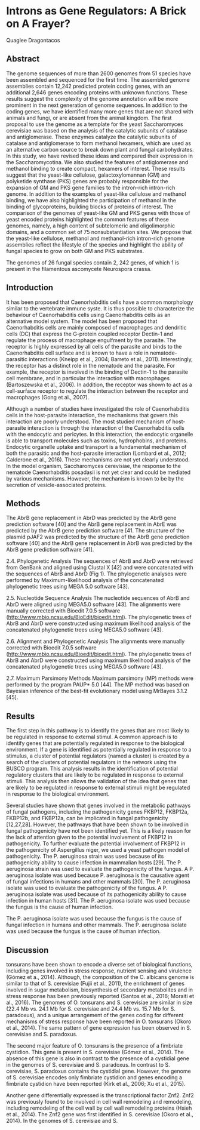 # Introns as Gene Regulators: A Brick on A Frayer?
Quaglee Dragontacos


## Abstract
The genome sequences of more than 2600 genomes from 51 species have been assembled and sequenced for the first time. The assembled genome assemblies contain 12,242 predicted protein coding genes, with an additional 2,646 genes encoding proteins with unknown functions. These results suggest the complexity of the genome annotation will be more prominent in the next generation of genome sequences. In addition to the coding genes, we have identified many more genes that are not shared with animals and fungi, or are absent from the animal kingdom. The first proposal to use the genome as a template for the yeast Saccharomyces cerevisiae was based on the analysis of the catalytic subunits of catalase and antiglomerase. These enzymes catalyze the catalytic subunits of catalase and antiglomerase to form methanol hexamers, which are used as an alternative carbon source to break down plant and fungal carbohydrates. In this study, we have revised these ideas and compared their expression in the Saccharomycotina. We also studied the features of antiglomerase and methanol binding to create compact, hexamers of interest. These results suggest that the yeast-like cellulose, galactoxylomannan (GM) and polyketide synthase (PKS) genes are probably responsible for the expansion of GM and PKS gene families to the intron-rich intron-rich genome. In addition to the examples of yeast-like cellulose and methanol binding, we have also highlighted the participation of methanol in the binding of glycoproteins, building blocks of proteins of interest. The comparison of the genomes of yeast-like GM and PKS genes with those of yeast encoded proteins highlighted the common features of these genomes, namely, a high content of subtelomeric and oligolimorphic domains, and a common set of 75 nonsubstantiation sites. We propose that the yeast-like cellulose, methanol and methanol-rich intron-rich genome assemblies reflect the lifestyle of the species and highlight the ability of fungal species to grow on both GM and PKS substrates.

The genomes of 26 fungal species contain 2, 242 genes, of which 1 is present in the filamentous ascomycete Neurospora crassa.


## Introduction
It has been proposed that Caenorhabditis cells have a common morphology similar to the vertebrate immune syste. It is thus possible to characterize the behaviour of Caenorhabditis cells using Caenorhabditis cells as an alternative model system. The model has been proposed that Caenorhabditis cells are mainly composed of macrophages and dendritic cells (DC) that express the G-protein coupled receptor Dectin-1 and regulate the process of macrophage engulfment by the parasite. The receptor is highly expressed by all cells of the parasite and binds to the Caenorhabditis cell surface and is known to have a role in nematode-parasitic interactions (Kneipp et al., 2004; Barreto et al., 2011). Interestingly, the receptor has a distinct role in the nematode and the parasite. For example, the receptor is involved in the binding of Dectin-1 to the parasite cell membrane, and in particular the interaction with macrophages (Bartoszewska et al., 2006). In addition, the receptor was shown to act as a cell-surface receptor to regulate the interaction between the receptor and macrophages (Gong et al., 2007).

Although a number of studies have investigated the role of Caenorhabditis cells in the host-parasite interaction, the mechanisms that govern this interaction are poorly understood. The most studied mechanism of host-parasite interaction is through the interaction of the Caenorhabditis cells with the endocytic and pericytes. In this interaction, the endocytic organelle is able to transport molecules such as toxins, hydrophobins, and proteins. Endocytic organelle uptake and transport is a fundamental mechanism of both the parasitic and the host-parasite interaction (Lombard et al., 2012; Calderone et al., 2016). These mechanisms are not yet clearly understood. In the model organism, Saccharomyces cerevisiae, the response to the nematode Caenorhabditis posadasii is not yet clear and could be mediated by various mechanisms. However, the mechanism is known to be by the secretion of vesicle-associated proteins.


## Methods
The AbrB gene replacement in AbrD was predicted by the AbrB gene prediction software [40] and the AbrB gene replacement in AbrE was predicted by the AbrB gene prediction software [41. The structure of the plasmid pJAF2 was predicted by the structure of the AbrB gene prediction software [40] and the AbrB gene replacement in AbrB was predicted by the AbrB gene prediction software [41].

2.4. Phylogenetic Analysis
The sequences of AbrB and AbrD were retrieved from GenBank and aligned using Clustal X [42] and were concatenated with the sequences of AbrB and AbrD (Fig 1). The phylogenetic analyses were performed by Maximum-likelihood analysis of the concatenated phylogenetic trees using MEGA 5.0 software [43].

2.5. Nucleotide Sequence Analysis
The nucleotide sequences of AbrB and AbrD were aligned using MEGA5.0 software [43]. The alignments were manually corrected with Bioedit 7.0.5 software (http://www.mbio.ncsu.edu/BioEdit/bioedit.html). The phylogenetic trees of AbrB and AbrD were constructed using maximum likelihood analysis of the concatenated phylogenetic trees using MEGA5.0 software [43].

2.6. Alignment and Phylogenetic Analysis
The alignments were manually corrected with Bioedit 7.0.5 software (http://www.mbio.ncsu.edu/Bioedit/bioedit.html). The phylogenetic trees of AbrB and AbrD were constructed using maximum likelihood analysis of the concatenated phylogenetic trees using MEGA5.0 software [43].

2.7. Maximum Parsimony Methods
Maximum parsimony (MP) methods were performed by the program PAUP* 5.0 [44]. The MP method was based on Bayesian inference of the best-fit evolutionary model using MrBayes 3.1.2 [45].


## Results
The first step in this pathway is to identify the genes that are most likely to be regulated in response to external stimul. A common approach is to identify genes that are potentially regulated in response to the biological environment. If a gene is identified as potentially regulated in response to a stimulus, a cluster of potential regulators (named a cluster) is created by a search of the clusters of potential regulators in the network using the BUSCO program. This analysis results in the identification of potential regulatory clusters that are likely to be regulated in response to external stimuli. This analysis then allows the validation of the idea that genes that are likely to be regulated in response to external stimuli might be regulated in response to the biological environment.

Several studies have shown that genes involved in the metabolic pathways of fungal pathogens, including the pathogenicity genes FKBP12, FKBP12a, FKBP12b, and FKBP12a, can be implicated in fungal pathogenicity [12,27,28]. However, the pathways that have been shown to be involved in fungal pathogenicity have not been identified yet. This is a likely reason for the lack of attention given to the potential involvement of FKBP12 in pathogenicity. To further evaluate the potential involvement of FKBP12 in the pathogenicity of Aspergillus niger, we used a yeast pathogen model of pathogenicity. The P. aeruginosa strain was used because of its pathogenicity ability to cause infection in mammalian hosts [29]. The P. aeruginosa strain was used to evaluate the pathogenicity of the fungus. A P. aeruginosa isolate was used because P. aeruginosa is the causative agent of fungal infections in humans and other mammals [30]. The P. aeruginosa isolate was used to evaluate the pathogenicity of the fungus. A P. aeruginosa isolate was used because of its pathogenicity ability to cause infection in human hosts [31]. The P. aeruginosa isolate was used because the fungus is the cause of human infection.

The P. aeruginosa isolate was used because the fungus is the cause of fungal infection in humans and other mammals. The P. aeruginosa isolate was used because the fungus is the cause of human infection.


## Discussion
tonsurans have been shown to encode a diverse set of biological functions, including genes involved in stress response, nutrient sensing and virulence (Gómez et a., 2014). Although, the composition of the C. albicans genome is similar to that of S. cerevisiae (Fujii et al., 2011), the enrichment of genes involved in sugar metabolism, biosynthesis of secondary metabolites and in stress response has been previously reported (Santos et al., 2016; Moraiti et al., 2016). The genomes of O. tonsurans and S. cerevisiae are similar in size (22.4 Mb vs. 24.1 Mb for S. cerevisiae and 24.4 Mb vs. 15.7 Mb for S. paradoxus), and a unique arrangement of the genes coding for different mechanisms of stress response have been reported in O. tonsurans (Okoro et al., 2014). The same pattern of gene expression has been observed in S. cerevisiae and S. paradoxus.

The second major feature of O. tonsurans is the presence of a fimbriate cystidion. This gene is present in S. cerevisiae (Gómez et al., 2014). The absence of this gene is also in contrast to the presence of a cystidial gene in the genomes of S. cerevisiae and S. paradoxus. In contrast to S. cerevisiae, S. paradoxus contains the cystidial gene. However, the genome of S. cerevisiae encodes only fimbriate cystidion and genes encoding a fimbriate cystidion have been reported (Kirk et al., 2006; Xu et al., 2015).

Another gene differentially expressed is the transcriptional factor Znf2. Znf2 was previously found to be involved in cell wall remodeling and remodeling, including remodeling of the cell wall by cell wall remodeling proteins (Hsieh et al., 2014). The Znf2 gene was first identified in S. cerevisiae (Okoro et al., 2014). In the genomes of S. cerevisiae and S.
